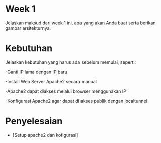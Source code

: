 # Week 1
Jelaskan maksud dari week 1 ini, apa yang akan Anda buat serta berikan gambar arsitekturnya.

# Kebutuhan
Jelaskan kebutuhan yang harus ada sebelum memulai, seperti:

-Ganti IP lama dengan IP baru

-Install Web Server Apache2 secara manual

-Apache2 dapat diakses melalui browser menggunakan IP

-Konfigurasi Apache2 agar dapat di akses publik dengan localtunnel



# Penyelesaian
- [Setup apache2 dan kofigurasi]

